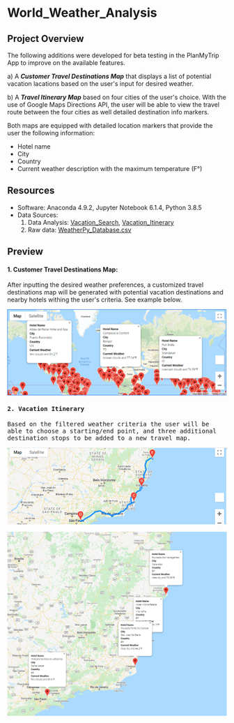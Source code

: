 # World_Weather_Analysis

## Project Overview

The following additions were developed for beta testing in the PlanMyTrip App to improve on the available features.

a) A ***Customer Travel Destinations Map*** that displays a list of potential vacation lacations based on the user's input for desired weather.  

b) A ***Travel Itinerary Map*** based on four cities of the user's choice. With the use of Google Maps Directions API, the user will be able to view the travel route between the four cities as well detailed destination info markers. 

Both maps are equipped with detailed location markers that provide the user the following information:

- Hotel name
- City
- Country
- Current weather description with the maximum temperature (F°)


## Resources 

- Software: Anaconda 4.9.2, Jupyter Notebook 6.1.4, Python 3.8.5
- Data Sources: 
   1. Data Analysis: [Vacation_Search](Vacation_Search/Vacation_Search.ipynb), [Vacation_Itinerary](Vacation_Itinerary/Vacation_Itinerary.ipynb)
   2. Raw data: [WeatherPy_Database.csv](Weather_Database/WeatherPy_Database.csv)

## Preview

#### 1. Customer Travel Destinations Map:

After inputting the desired weather preferences, a customized travel destinations map will be generated with potential vacation destinations and nearby hotels withing the user's criteria. See example below.

<kbd>
<p align="center">
  <img src="Vacation_Search/WeatherPy_vacation_map.png" width="900"/>
</p>
<kbd>

#### 2. Vacation Itinerary

Based on the filtered weather criteria the user will be able to choose a starting/end point, and three additional destination stops to be added to a new travel map. 

<p align="center">
  <img src="Vacation_Itinerary/WeatherPy_travel_map.PNG" width="900"/>
</p>


<p align="center">
  <img src="Vacation_Itinerary/WeatherPy_travel_map_markers.png" width="600"/>
</p>
